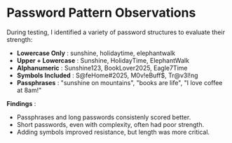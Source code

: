 # Password Pattern Observations 

During testing, I identified a variety of password structures to evaluate their strength: 

* **Lowercase Only**    : 
    sunshine, holidaytime, elephantwalk
* **Upper + Lowercase** : 
    Sunshine, HolidayTime, ElephantWalk
* **Alphanumeric**      : 
    Sunshine123, BookLover2025, Eagle7Time
* **Symbols Included**  : 
    S@feHome#2025, M0v!eBuff$, Tr@v3l!ng
* **Passphrases**       : 
    "sunshine on mountains", "books are life", "I love coffee at 8am!"

**Findings** : 

* Passphrases and long passwords consistenly scored better. 
* Short passwords, even with complexity, often had poor strength. 
* Adding symbols improved resistance, but length was more critical.